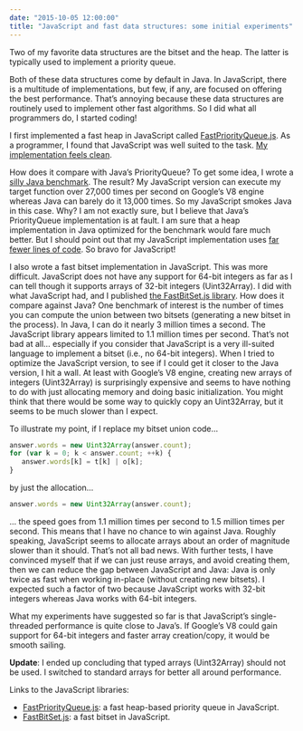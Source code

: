 ```yaml
---
date: "2015-10-05 12:00:00"
title: "JavaScript and fast data structures: some initial experiments"
---
```




Two of my favorite data structures are the bitset and the heap. The latter is typically used to implement a priority queue.

Both of these data structures come by default in Java. In JavaScript, there is a multitude of implementations, but few, if any, are focused on offering the best performance. That&rsquo;s annoying because these data structures are routinely used to implement other fast algorithms. So I did what all programmers do, I started coding!

I first implemented a fast heap in JavaScript called [FastPriorityQueue.js](https://github.com/lemire/FastPriorityQueue.js). As a programmer, I found that JavaScript was well suited to the task. [My implementation feels clean](https://github.com/lemire/FastPriorityQueue.js/blob/master/FastPriorityQueue.js).

How does it compare with Java&rsquo;s PriorityQueue? To get some idea, I wrote a [silly Java benchmark](https://github.com/lemire/FastPriorityQueue.js/blob/master/benchmark/javacmp/NaiveJavaVersion.java). The result? My JavaScript version can execute my target function over 27,000 times per second on Google&rsquo;s V8 engine whereas Java can barely do it 13,000 times. So my JavaScript smokes Java in this case. Why? I am not exactly sure, but I believe that Java&rsquo;s PriorityQueue implementation is at fault. I am sure that a heap implementation in Java optimized for the benchmark would fare much better. But I should point out that my JavaScript implementation uses [far fewer lines of code](https://github.com/lemire/FastPriorityQueue.js/blob/master/FastPriorityQueue.js). So bravo for JavaScript!

I also wrote a fast bitset implementation in JavaScript. This was more difficult. JavaScript does not have any support for 64-bit integers as far as I can tell though it supports arrays of 32-bit integers (Uint32Array). I did with what JavaScript had, and I published [the FastBitSet.js library](https://github.com/lemire/FastBitSet.js). How does it compare against Java? One benchmark of interest is the number of times you can compute the union between two bitsets (generating a new bitset in the process). In Java, I can do it nearly 3 million times a second. The JavaScript library appears limited to 1.1 million times per second. That&rsquo;s not bad at all&hellip; especially if you consider that JavaScript is a very ill-suited language to implement a bitset (i.e., no 64-bit integers). When I tried to optimize the JavaScript version, to see if I could get it closer to the Java version, I hit a wall. At least with Google&rsquo;s V8 engine, creating new arrays of integers (Uint32Array) is surprisingly expensive and seems to have nothing to do with just allocating memory and doing basic initialization. You might think that there would be some way to quickly copy an Uint32Array, but it seems to be much slower than I expect.

To illustrate my point, if I replace my bitset union code&hellip;
```JavaScript
answer.words = new Uint32Array(answer.count);
for (var k = 0; k < answer.count; ++k) {
   answer.words[k] = t[k] | o[k];
}
```


by just the allocation&hellip;
```JavaScript
answer.words = new Uint32Array(answer.count);
```


&hellip; the speed goes from 1.1 million times per second to 1.5 million times per second. This means that I have no chance to win against Java. Roughly speaking, JavaScript seems to allocate arrays about an order of magnitude slower than it should. That&rsquo;s not all bad news. With further tests, I have convinced myself that if we can just reuse arrays, and avoid creating them, then we can reduce the gap between JavaScript and Java: Java is only twice as fast when working in-place (without creating new bitsets). I expected such a factor of two because JavaScript works with 32-bit integers whereas Java works with 64-bit integers. 

What my experiments have suggested so far is that JavaScript&rsquo;s single-threaded performance is quite close to Java&rsquo;s. If Google&rsquo;s V8 could gain support for 64-bit integers and faster array creation/copy, it would be smooth sailing.

__Update__: I ended up concluding that typed arrays (Uint32Array) should not be used. I switched to standard arrays for better all around performance.

Links to the JavaScript libraries:

- [FastPriorityQueue.js](https://github.com/lemire/FastPriorityQueue.js): a fast heap-based priority queue in JavaScript.
- [FastBitSet.js](https://github.com/lemire/FastBitSet.js): a fast bitset in JavaScript.


